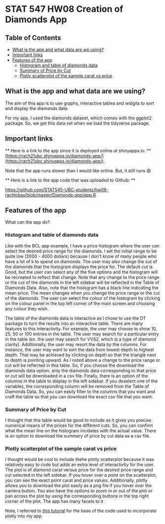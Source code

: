 # STAT 547 HW08 Creation of Diamonds App

## Table of Contents
- [What is the app and what data are we using?](#what-is-the-app-and-what-data-are-we-using?)
- [Important links](#important-links)
- [Features of the app](#features-of-the-app)
    + [Histogram and table of diamonds data](#exercise-4-create-regular-expressions-to-find-all-words)
    + [Summary of Price by Cut](#summary-of-price-by-cut)
    + [Plotly scatterplot of the sample carat vs price](#plotly-scatterplot-of-the-sample-carat-vsprice)

## What is the app and what data are we using?

The aim of this app is to use graphs, interactive tables and widgits to sort and display the diamonds data. 

For my app, I used the diamonds dataset, which comes with the ggplot2 package. So, we get this data set when we load the tidyverse package. 

## Important links

** Here is a link to the app since it is deployed online at shinyapps.io: **
[https://rach21ubc.shinyapps.io/diamonds-app/](https://rach21ubc.shinyapps.io/diamonds-app/). 

Note that the app runs slower than I would like online. But, it still runs :smile:

** Here is a link to the app code that was uploaded to Github: **

https://github.com/STAT545-UBC-students/hw08-rachlobay/blob/master/Diamonds-app/app.R

## Features of the app

What can the app do?

### Histogram and table of diamonds data

Like with the BCL app example, I have a price histogram where the user can select the desired price range for the diamonds. I set the initial range to be quite low (2000 - 4000 dollars) because I don't know of many people who have a lot of k to spend on diamonds. The user may also change the cut of the diamonds that the histogram displays the price for. The default cut is Good, but the user can select any of the five options and the histogram will be recreated to reflect that change. Note that any change to the price range or the cut of the diamonds in the left sidebar will be reflected in the Table of Diamonds Data. Also, note that the histogram has a black line indicating the mean price. The mean changes when you change the price range or the cut of the diamonds. The user can select the colour of the histogram by clicking on the colour panel in the top left corner of the main screen and choosing any colour they wish. 

The table of the diamonds data is interactive as I chose to use the DT package to turn the results into an interactive table. There are many features to this interactivity. For example, the user may choose to show 10, 25, 50 or 100 entries in the table. The user may search for a particular entry in the table (ex. the user may search for VVS2, which is a type of diamond clarity). Additionally, the user may resort the data by the columns. For instance, the user may want to sort the data from lowest depth to highest depth. That may be achieved by clicking on depth so that the triangle next to depth is pointing upward. As I noted above a change to the price range or cut will be reflected in this table. So, if you choose the download the diamonds data option, only the diamonds data corresponding to that price or cut will be downloaded in a csv file. Finally, there is an option of the columns in the table to display in the left sidebar. If you deselect one of the variables, the corresponding column will be removed from the Table of Diamonds Data. So, you can easily filter to the columns that you want and craft the table so that you can download the exact csv file that you want.

### Summary of Price by Cut

I thought that this table would be good to include as it gives you precise numerical means of the prices for the different cuts. So, you can confirm what the mean line on the histogram incidates with the actual value. There is an option to download the summary of price by cut data as a csv file. 

### Plotly scatterplot of the sample carat vs price

I thought would be cool to include thehe plotly scatterplot because it was relatively easy to code but adds an extra level of interactivity for the user. The plot is of diamond carat versus price for the desired price range and cut selected in the left sidebar. If you hover over a point on the scatterplot, you can see the exact point carat and price values. Additionally, plotly allows you to download the plot easily as a png file if you hover over the camera button. You also have the options to zoom in or out of the plot or pan across the plot by using the corresponding buttons in the top right corner of the plot.
The app has many facets to it 

Note, I referred to [this tutorial](https://plot.ly/r/shiny-tutorial/) for the base of the code used to incorporate plotly into my app.